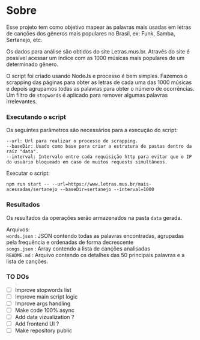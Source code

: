 # Sobre #
Esse projeto tem como objetivo mapear as palavras mais usadas em letras de canções dos gêneros mais populares no Brasil, ex: Funk, Samba, Sertanejo, etc.

Os dados para análise são obtidos do site Letras.mus.br. Através do site é possível acessar um índice com as 1000 músicas mais populares de um determinado gênero.

O script foi criado usando NodeJs e processo é bem simples. Fazemos o scrapping das páginas para obter as letras de cada uma das 1000 músicas e depois agrupamos todas as palavras para obter o número de ocorrências. Um filtro de `stopwords` é aplicado para remover algumas palavras irrelevantes.

### Executando o script ###
Os seguintes parâmetros são necessários para a execução do script: 

```
--url: Url para realizar o processo de scrapping.
--baseDir: Usado como base para criar a estrutura de pastas dentro da raíz "data".
--interval: Intervalo entre cada requisição http para evitar que o IP do usuário bloqueado em caso de muitos requests simultâneos.
```
Executar o script:
```
npm run start -- --url=https://www.letras.mus.br/mais-acessadas/sertanejo --baseDir=sertanejo --interval=1000
```

### Resultados ###
Os resultados da operações serão armazenados na pasta `data` gerada.

Arquivos:  
`words.json` : JSON contendo todas as palavras encontradas, agrupadas pela frequência e ordenadas de forma decrescente  
`songs.json` : Array contendo a lista de canções analisadas  
`README.md` : Arquivo contendo os detalhes das 50 principais palavras e a lista de canções.  
 
### TO DOs ###
- [ ] Improve stopwords list
- [ ] Improve main script logic
- [ ] Improve args handling
- [ ] Make code 100% async
- [ ] Add data vizualization ?
- [ ] Add frontend UI ?
- [ ] Make repository public
